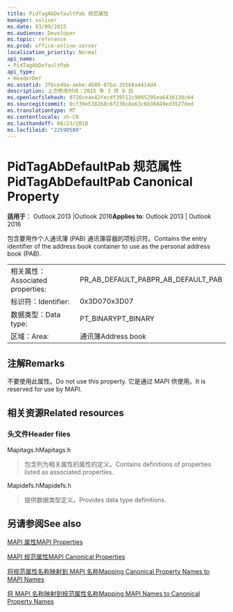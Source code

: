 ```yaml
---
title: PidTagAbDefaultPab 规范属性
manager: soliver
ms.date: 03/09/2015
ms.audience: Developer
ms.topic: reference
ms.prod: office-online-server
localization_priority: Normal
api_name:
- PidTagAbDefaultPab
api_type:
- HeaderDef
ms.assetid: 3f6ce4ba-aebe-4b89-87ba-35568a4414d4
description: 上次修改时间：2015 年 3 月 9 日
ms.openlocfilehash: 0726ceae42fecdf39512c9095295ea643b138c64
ms.sourcegitcommit: 0cf39e5382b8c6f236c8a63c6036849ed3527ded
ms.translationtype: MT
ms.contentlocale: zh-CN
ms.lasthandoff: 08/23/2018
ms.locfileid: "22590580"
---
```

# <a name="pidtagabdefaultpab-canonical-property"></a><span data-ttu-id="aa032-103">PidTagAbDefaultPab 规范属性</span><span class="sxs-lookup"><span data-stu-id="aa032-103">PidTagAbDefaultPab Canonical Property</span></span>

  
  
<span data-ttu-id="aa032-104">**适用于**： Outlook 2013 |Outlook 2016</span><span class="sxs-lookup"><span data-stu-id="aa032-104">**Applies to**: Outlook 2013 | Outlook 2016</span></span> 
  
<span data-ttu-id="aa032-105">包含要用作个人通讯簿 (PAB) 通讯簿容器的项标识符。</span><span class="sxs-lookup"><span data-stu-id="aa032-105">Contains the entry identifier of the address book container to use as the personal address book (PAB).</span></span> 
  
|||
|:-----|:-----|
|<span data-ttu-id="aa032-106">相关属性：</span><span class="sxs-lookup"><span data-stu-id="aa032-106">Associated properties:</span></span>  <br/> |<span data-ttu-id="aa032-107">PR_AB_DEFAULT_PAB</span><span class="sxs-lookup"><span data-stu-id="aa032-107">PR_AB_DEFAULT_PAB</span></span>  <br/> |
|<span data-ttu-id="aa032-108">标识符：</span><span class="sxs-lookup"><span data-stu-id="aa032-108">Identifier:</span></span>  <br/> |<span data-ttu-id="aa032-109">0x3D07</span><span class="sxs-lookup"><span data-stu-id="aa032-109">0x3D07</span></span>  <br/> |
|<span data-ttu-id="aa032-110">数据类型：</span><span class="sxs-lookup"><span data-stu-id="aa032-110">Data type:</span></span>  <br/> |<span data-ttu-id="aa032-111">PT_BINARY</span><span class="sxs-lookup"><span data-stu-id="aa032-111">PT_BINARY</span></span>  <br/> |
|<span data-ttu-id="aa032-112">区域：</span><span class="sxs-lookup"><span data-stu-id="aa032-112">Area:</span></span>  <br/> |<span data-ttu-id="aa032-113">通讯簿</span><span class="sxs-lookup"><span data-stu-id="aa032-113">Address book</span></span>  <br/> |
   
## <a name="remarks"></a><span data-ttu-id="aa032-114">注解</span><span class="sxs-lookup"><span data-stu-id="aa032-114">Remarks</span></span>

<span data-ttu-id="aa032-115">不要使用此属性。</span><span class="sxs-lookup"><span data-stu-id="aa032-115">Do not use this property.</span></span> <span data-ttu-id="aa032-116">它是通过 MAPI 供使用。</span><span class="sxs-lookup"><span data-stu-id="aa032-116">It is reserved for use by MAPI.</span></span>
  
## <a name="related-resources"></a><span data-ttu-id="aa032-117">相关资源</span><span class="sxs-lookup"><span data-stu-id="aa032-117">Related resources</span></span>

### <a name="header-files"></a><span data-ttu-id="aa032-118">头文件</span><span class="sxs-lookup"><span data-stu-id="aa032-118">Header files</span></span>

<span data-ttu-id="aa032-119">Mapitags.h</span><span class="sxs-lookup"><span data-stu-id="aa032-119">Mapitags.h</span></span>
  
> <span data-ttu-id="aa032-120">包含列为相关属性的属性的定义。</span><span class="sxs-lookup"><span data-stu-id="aa032-120">Contains definitions of properties listed as associated properties.</span></span>
    
<span data-ttu-id="aa032-121">Mapidefs.h</span><span class="sxs-lookup"><span data-stu-id="aa032-121">Mapidefs.h</span></span>
  
> <span data-ttu-id="aa032-122">提供数据类型定义。</span><span class="sxs-lookup"><span data-stu-id="aa032-122">Provides data type definitions.</span></span>
    
## <a name="see-also"></a><span data-ttu-id="aa032-123">另请参阅</span><span class="sxs-lookup"><span data-stu-id="aa032-123">See also</span></span>



[<span data-ttu-id="aa032-124">MAPI 属性</span><span class="sxs-lookup"><span data-stu-id="aa032-124">MAPI Properties</span></span>](mapi-properties.md)
  
[<span data-ttu-id="aa032-125">MAPI 规范属性</span><span class="sxs-lookup"><span data-stu-id="aa032-125">MAPI Canonical Properties</span></span>](mapi-canonical-properties.md)
  
[<span data-ttu-id="aa032-126">将规范属性名称映射到 MAPI 名称</span><span class="sxs-lookup"><span data-stu-id="aa032-126">Mapping Canonical Property Names to MAPI Names</span></span>](mapping-canonical-property-names-to-mapi-names.md)
  
[<span data-ttu-id="aa032-127">将 MAPI 名称映射到规范属性名称</span><span class="sxs-lookup"><span data-stu-id="aa032-127">Mapping MAPI Names to Canonical Property Names</span></span>](mapping-mapi-names-to-canonical-property-names.md)

